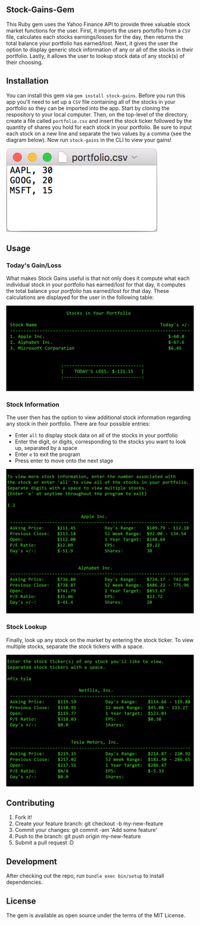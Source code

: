 ## Stock-Gains-Gem

This Ruby gem uses the Yahoo Finance API to provide three valuable stock market functions for the user. First, it imports the users portoflio from a `CSV` file, calculates each stocks earnings/losses for the day, then returns the total balance your portfolio has earned/lost. Next, it gives the user the option to display generic stock information of any or all of the stocks in their portfolio. Lastly, it allows the user to lookup stock data of any stock(s) of their choosing.  

## Installation

You can install this gem via `gem install stock-gains`. Before you run this app you'll need to set up a `CSV` file containing all of the stocks in your portfolio so they can be imported into the app. Start by cloning the respository to your local computer. Then, on the top-level of the directory, create a file called `portfolio.csv` and insert the stock ticker followed by the quantity of shares you hold for each stock in your portfolio. Be sure to input each stock on a new line and separate the two values by a comma (see the diagram below). Now run `stock-gains` in the CLI to view your gains! 

![](screenshots/portfolio_csv.png)

## Usage

### Today's Gain/Loss

What makes Stock Gains useful is that not only does it compute what each individual stock in your portfolio has earned/lost for that day, it computes the total balance your *portfolio* has earned/lost for that day. These calculations are displayed for the user in the following table:

![](screenshots/portfolio_table.png)

### Stock Information

The user then has the option to view additional stock information regarding any stock in their portfolio. There are four possible entries:

  * Enter `all` to display stock data on all of the stocks in your portfolio
  * Enter the digit, or digits, corresponding to the stocks you want to look up, separated by a space
  * Enter `e` to exit the program
  * Press enter to move onto the next stage 

![](screenshots/portfolio_data.png)

### Stock Lookup

Finally, look up any stock on the market by entering the stock ticker. To view multiple stocks, separate the stock tickers with a space.

![](screenshots/stock_lookup.png)

## Contributing 

1. Fork it!
2. Create your feature branch: git checkout -b my-new-feature
3. Commit your changes: git commit -am 'Add some feature'
4. Push to the branch: git push origin my-new-feature
5. Submit a pull request :D

## Development 

After checking out the repo, run `bundle exec bin/setup` to install dependencies.

## License 

The gem is available as open source under the terms of the MIT License.
